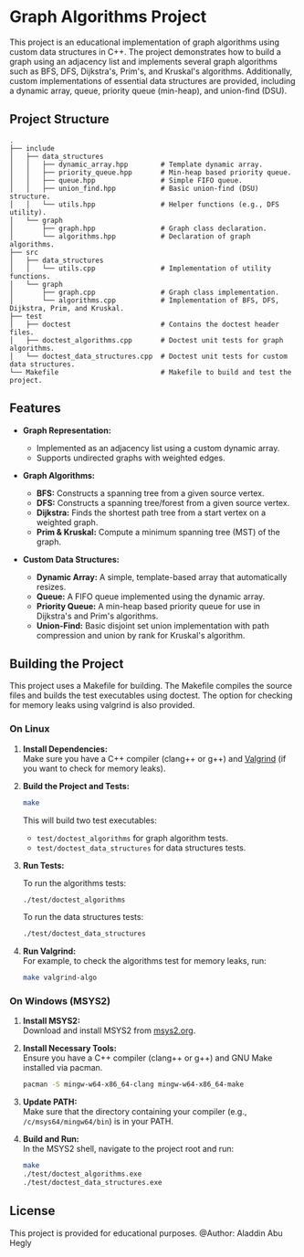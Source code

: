 # Graph Algorithms Project

This project is an educational implementation of graph algorithms using custom data structures in C++. The project demonstrates how to build a graph using an adjacency list and implements several graph algorithms such as BFS, DFS, Dijkstra's, Prim's, and Kruskal's algorithms. Additionally, custom implementations of essential data structures are provided, including a dynamic array, queue, priority queue (min-heap), and union-find (DSU).

## Project Structure

```
.
├── include
│   ├── data_structures
│   │   ├── dynamic_array.hpp        # Template dynamic array.
│   │   ├── priority_queue.hpp       # Min-heap based priority queue.
│   │   ├── queue.hpp                # Simple FIFO queue.
│   │   ├── union_find.hpp           # Basic union-find (DSU) structure.
│   │   └── utils.hpp                # Helper functions (e.g., DFS utility).
│   └── graph
│       ├── graph.hpp                # Graph class declaration.
│       └── algorithms.hpp           # Declaration of graph algorithms.
├── src
│   ├── data_structures
│   │   └── utils.cpp                # Implementation of utility functions.
│   └── graph
│       ├── graph.cpp                # Graph class implementation.
│       └── algorithms.cpp           # Implementation of BFS, DFS, Dijkstra, Prim, and Kruskal.
├── test
│   ├── doctest                      # Contains the doctest header files.
│   ├── doctest_algorithms.cpp       # Doctest unit tests for graph algorithms.
│   └── doctest_data_structures.cpp  # Doctest unit tests for custom data structures.
└── Makefile                         # Makefile to build and test the project.
```

## Features

- **Graph Representation:**  
  - Implemented as an adjacency list using a custom dynamic array.
  - Supports undirected graphs with weighted edges.

- **Graph Algorithms:**  
  - **BFS:** Constructs a spanning tree from a given source vertex.
  - **DFS:** Constructs a spanning tree/forest from a given source vertex.
  - **Dijkstra:** Finds the shortest path tree from a start vertex on a weighted graph.
  - **Prim & Kruskal:** Compute a minimum spanning tree (MST) of the graph.

- **Custom Data Structures:**  
  - **Dynamic Array:** A simple, template-based array that automatically resizes.
  - **Queue:** A FIFO queue implemented using the dynamic array.
  - **Priority Queue:** A min-heap based priority queue for use in Dijkstra's and Prim's algorithms.
  - **Union-Find:** Basic disjoint set union implementation with path compression and union by rank for Kruskal's algorithm.

## Building the Project

This project uses a Makefile for building. The Makefile compiles the source files and builds the test executables using doctest. The option for checking for memory leaks using valgrind is also provided.

### On Linux

1. **Install Dependencies:**  
   Make sure you have a C++ compiler (clang++ or g++) and [Valgrind](https://valgrind.org/) (if you want to check for memory leaks).

2. **Build the Project and Tests:**

   ```bash
   make
   ```

   This will build two test executables:
   - `test/doctest_algorithms` for graph algorithm tests.
   - `test/doctest_data_structures` for data structures tests.

3. **Run Tests:**

   To run the algorithms tests:
   ```bash
   ./test/doctest_algorithms
   ```

   To run the data structures tests:
   ```bash
   ./test/doctest_data_structures
   ```

4. **Run Valgrind:**  
   For example, to check the algorithms test for memory leaks, run:
   ```bash
   make valgrind-algo
   ```

### On Windows (MSYS2)

1. **Install MSYS2:**  
   Download and install MSYS2 from [msys2.org](https://www.msys2.org/).

2. **Install Necessary Tools:**  
   Ensure you have a C++ compiler (clang++ or g++) and GNU Make installed via pacman.
   ```bash
   pacman -S mingw-w64-x86_64-clang mingw-w64-x86_64-make
   ```

3. **Update PATH:**  
   Make sure that the directory containing your compiler (e.g., `/c/msys64/mingw64/bin`) is in your PATH.

4. **Build and Run:**  
   In the MSYS2 shell, navigate to the project root and run:
   ```bash
   make
   ./test/doctest_algorithms.exe
   ./test/doctest_data_structures.exe
   ```

## License

This project is provided for educational purposes.
@Author: Aladdin Abu Hegly